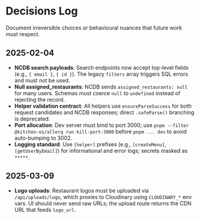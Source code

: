 # Decisions Log

Document irreversible choices or behavioural nuances that future work must respect.

## 2025-02-04
- **NCDB search payloads**: Search endpoints now accept top-level fields (e.g., `{ email }`, `{ id }`). The legacy `filters` array triggers SQL errors and must not be used.
- **Null assigned_restaurants**: NCDB sends `assigned_restaurants: null` for many users. Schemas must coerce `null` to `undefined` instead of rejecting the record.
- **Helper validation contract**: All helpers use `ensureParseSuccess` for both request candidates and NCDB responses; direct `.safeParse()` branching is deprecated.
- **Port allocation**: Dev server must bind to port 3000; use `pnpm --filter @kitchen-os/allerq run kill-port-3000` before `pnpm ... dev` to avoid auto-bumping to 3002.
- **Logging standard**: Use `[helper]` prefixes (e.g., `[createMenu]`, `[getUserByEmail]`) for informational and error logs; secrets masked as `*****`.

## 2025-03-09
- **Logo uploads**: Restaurant logos must be uploaded via `/api/uploads/logo`, which proxies to Cloudinary using `CLOUDINARY_*` env vars. UI should never send raw URLs; the upload route returns the CDN URL that feeds `logo_url`.
